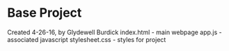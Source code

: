 # Base Project

Created 4-26-16, by Glydewell Burdick
index.html - main webpage
app.js - associated javascript
stylesheet.css - styles for project
